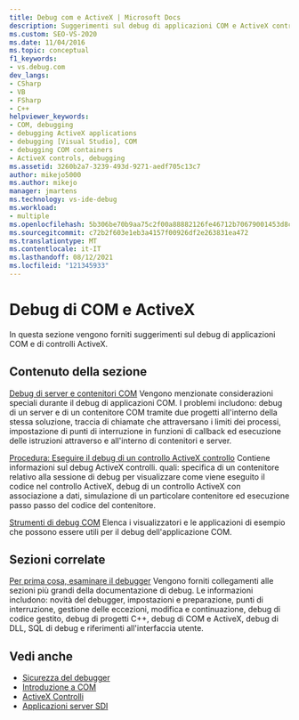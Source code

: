 ```yaml
---
title: Debug com e ActiveX | Microsoft Docs
description: Suggerimenti sul debug di applicazioni COM e ActiveX controlli in Visual Studio. Informazioni sul debug di server e contenitori COM. Trovare gli strumenti di debug COM.
ms.custom: SEO-VS-2020
ms.date: 11/04/2016
ms.topic: conceptual
f1_keywords:
- vs.debug.com
dev_langs:
- CSharp
- VB
- FSharp
- C++
helpviewer_keywords:
- COM, debugging
- debugging ActiveX applications
- debugging [Visual Studio], COM
- debugging COM containers
- ActiveX controls, debugging
ms.assetid: 3260b2a7-3239-493d-9271-aedf705c13c7
author: mikejo5000
ms.author: mikejo
manager: jmartens
ms.technology: vs-ide-debug
ms.workload:
- multiple
ms.openlocfilehash: 5b306be70b9aa75c2f00a88882126fe46712b70679001453d8c6876a0c9965d0
ms.sourcegitcommit: c72b2f603e1eb3a4157f00926df2e263831ea472
ms.translationtype: MT
ms.contentlocale: it-IT
ms.lasthandoff: 08/12/2021
ms.locfileid: "121345933"
---
```

# <a name="com-and-activex-debugging"></a>Debug di COM e ActiveX
In questa sezione vengono forniti suggerimenti sul debug di applicazioni COM e di controlli ActiveX.

## <a name="in-this-section"></a>Contenuto della sezione
 [Debug di server e contenitori COM](../debugger/com-server-and-container-debugging.md) Vengono menzionate considerazioni speciali durante il debug di applicazioni COM. I problemi includono: debug di un server e di un contenitore COM tramite due progetti all'interno della stessa soluzione, traccia di chiamate che attraversano i limiti dei processi, impostazione di punti di interruzione in funzioni di callback ed esecuzione delle istruzioni attraverso e all'interno di contenitori e server.

 [Procedura: Eseguire il debug di un controllo ActiveX controllo](../debugger/how-to-debug-an-activex-control.md) Contiene informazioni sul debug ActiveX controlli. quali: specifica di un contenitore relativo alla sessione di debug per visualizzare come viene eseguito il codice nel controllo ActiveX, debug di un controllo ActiveX con associazione a dati, simulazione di un particolare contenitore ed esecuzione passo passo del codice del contenitore.

 [Strumenti di debug COM](../debugger/com-debugging-tools.md) Elenca i visualizzatori e le applicazioni di esempio che possono essere utili per il debug dell'applicazione COM.

## <a name="related-sections"></a>Sezioni correlate
 [Per prima cosa, esaminare il debugger](../debugger/debugger-feature-tour.md) Vengono forniti collegamenti alle sezioni più grandi della documentazione di debug. Le informazioni includono: novità del debugger, impostazioni e preparazione, punti di interruzione, gestione delle eccezioni, modifica e continuazione, debug di codice gestito, debug di progetti C++, debug di COM e ActiveX, debug di DLL, SQL di debug e riferimenti all'interfaccia utente.

## <a name="see-also"></a>Vedi anche

- [Sicurezza del debugger](../debugger/debugger-security.md)
- [Introduzione a COM](/cpp/atl/introduction-to-com)
- [ActiveX Controlli](/cpp/mfc/activex-controls)
- [Applicazioni server SDI](com-server-and-container-debugging.md)